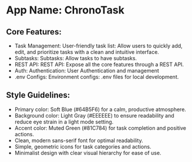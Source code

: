 # **App Name**: ChronoTask

## Core Features:

- Task Management: User-friendly task list: Allow users to quickly add, edit, and prioritize tasks with a clean and intuitive interface.
- Subtasks: Subtasks: Allow tasks to have subtasks.
- REST API: REST API: Expose all the core features through a REST API.
- Auth: Authentication: User Authentication and management
- .env Configs: Environment configs: .env files for local development.

## Style Guidelines:

- Primary color: Soft Blue (#64B5F6) for a calm, productive atmosphere.
- Background color: Light Gray (#EEEEEE) to ensure readability and reduce eye strain in a light mode setting.
- Accent color: Muted Green (#81C784) for task completion and positive actions.
- Clean, modern sans-serif font for optimal readability.
- Simple, geometric icons for task categories and actions.
- Minimalist design with clear visual hierarchy for ease of use.